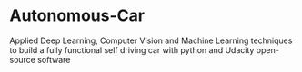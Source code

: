 # Autonomous-Car
Applied Deep Learning, Computer Vision and Machine Learning techniques to build a fully functional self driving car with python and Udacity open-source software
